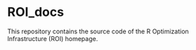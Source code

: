 # ROI_docs
This repository contains the source code of the R Optimization Infrastructure (ROI) homepage.
